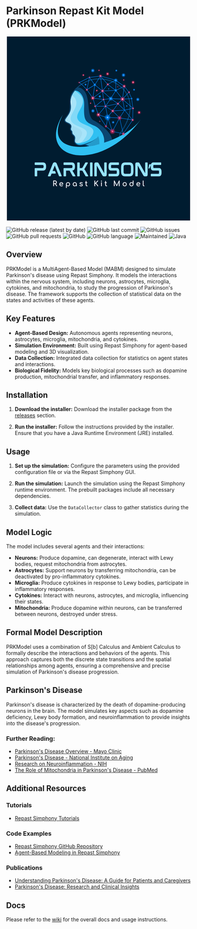 # Parkinson Repast Kit Model (PRKModel)
<p align="center">
  <img src="https://github.com/Samuele95/parkinson-repast-kit/blob/main/PRKModelLogo.png?raw=true" alt="Parkinson's Repast Kit Model Logo"/>
</p>

![GitHub release (latest by date)](https://img.shields.io/github/v/release/Samuele95/parkinson-repast-kit)
![GitHub last commit](https://img.shields.io/github/last-commit/Samuele95/parkinson-repast-kit)
![GitHub issues](https://img.shields.io/github/issues/Samuele95/parkinson-repast-kit)
![GitHub pull requests](https://img.shields.io/github/issues-pr/Samuele95/parkinson-repast-kit)
![GitHub](https://img.shields.io/github/license/Samuele95/parkinson-repast-kit)
![GitHub language](https://img.shields.io/github/languages/top/Samuele95/parkinson-repast-kit)
![Maintained](https://img.shields.io/badge/Maintained-yes-green)
![Java](https://img.shields.io/badge/Made%20with-Java-blue)

## Overview
PRKModel is a MultiAgent-Based Model (MABM) designed to simulate Parkinson's disease using Repast Simphony. It models the interactions within the nervous system, including neurons, astrocytes, microglia, cytokines, and mitochondria, to study the progression of Parkinson's disease. The framework supports the collection of statistical data on the states and activities of these agents.

## Key Features
- **Agent-Based Design:** Autonomous agents representing neurons, astrocytes, microglia, mitochondria, and cytokines.
- **Simulation Environment:** Built using Repast Simphony for agent-based modeling and 3D visualization.
- **Data Collection:** Integrated data collection for statistics on agent states and interactions.
- **Biological Fidelity:** Models key biological processes such as dopamine production, mitochondrial transfer, and inflammatory responses.

## Installation

1. **Download the installer:**
   Download the installer package from the [releases](https://github.com/Samuele95/parkinson-repast-kit/releases) section.

2. **Run the installer:**
   Follow the instructions provided by the installer. Ensure that you have a Java Runtime Environment (JRE) installed.

## Usage

1. **Set up the simulation:**
   Configure the parameters using the provided configuration file or via the Repast Simphony GUI.

2. **Run the simulation:**
   Launch the simulation using the Repast Simphony runtime environment. The prebuilt packages include all necessary dependencies.

3. **Collect data:**
   Use the `DataCollector` class to gather statistics during the simulation.

## Model Logic
The model includes several agents and their interactions:
- **Neurons:** Produce dopamine, can degenerate, interact with Lewy bodies, request mitochondria from astrocytes.
- **Astrocytes:** Support neurons by transferring mitochondria, can be deactivated by pro-inflammatory cytokines.
- **Microglia:** Produce cytokines in response to Lewy bodies, participate in inflammatory responses.
- **Cytokines:** Interact with neurons, astrocytes, and microglia, influencing their states.
- **Mitochondria:** Produce dopamine within neurons, can be transferred between neurons, destroyed under stress.

## Formal Model Description
PRKModel uses a combination of S[b] Calculus and Ambient Calculus to formally describe the interactions and behaviors of the agents. This approach captures both the discrete state transitions and the spatial relationships among agents, ensuring a comprehensive and precise simulation of Parkinson's disease progression.

## Parkinson's Disease
Parkinson's disease is characterized by the death of dopamine-producing neurons in the brain. The model simulates key aspects such as dopamine deficiency, Lewy body formation, and neuroinflammation to provide insights into the disease's progression.

### Further Reading:
- [Parkinson's Disease Overview - Mayo Clinic](https://www.mayoclinic.org/diseases-conditions/parkinsons-disease/symptoms-causes/syc-20376055)
- [Parkinson's Disease - National Institute on Aging](https://www.nia.nih.gov/health/parkinsons-disease)
- [Research on Neuroinflammation - NIH](https://www.nih.gov/news-events/nih-research-matters/neuroinflammation-linked-parkinsons-disease)
- [The Role of Mitochondria in Parkinson's Disease - PubMed](https://pubmed.ncbi.nlm.nih.gov/28346765/)

## Additional Resources

### Tutorials
- [Repast Simphony Tutorials](https://repast.github.io/docs.html)

### Code Examples
- [Repast Simphony GitHub Repository](https://github.com/Repast/repast.simphony)
- [Agent-Based Modeling in Repast Simphony](https://repast.github.io/abm-library.html)

### Publications
- [Understanding Parkinson's Disease: A Guide for Patients and Caregivers](https://www.parkinsons.org.uk/information-and-support/understanding-parkinsons-booklet)
- [Parkinson's Disease: Research and Clinical Insights](https://link.springer.com/book/10.1007/978-3-319-57201-6)

## Docs
Please refer to the [wiki](https://github.com/Samuele95/parkinson-repast-kit/wiki) for the overall docs and usage instructions.

